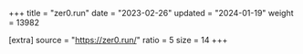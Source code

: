 +++
title = "zer0.run"
date = "2023-02-26"
updated = "2024-01-19"
weight = 13982

[extra]
source = "https://zer0.run/"
ratio = 5
size = 14
+++
